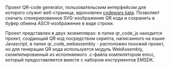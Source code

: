 Проект QR-code generator, пользовательским интерфейсом для которого служит веб-страница,
вдохновлен [codewars kata](https://www.codewars.com/kata/5fa50a5def5ecf0014debd73).
Позволяет скачать сгенерированное SVG-изображение QR кода и сохранить в буфер обмена 
ASCII-изображение в виде строки.

Проект представлен в двух экземплярах: в папке qr_code_js находится проект, создающий
QR код посредством скрипта, написанного на языке Javascript, в папке qr_code_webassembly -
расположен похожий проект, но для генерации QR кода используется модуль WebAssembly,
скомпилированный из исполняемого .c-файла компилятором emcc, который предоставляется 
вместе с набором инструментов EMSDK.


